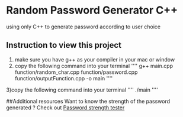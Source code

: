 # Random Password Generator C++
using only C++ to generate password according to user choice 


## Instruction to view this project 
1) make sure you have g++ as your compiler in your mac or window 
2) copy the following command into your terminal
''''
g++ main.cpp function/random_char.cpp function/password.cpp function/outputFunction.cpp  -o main
''''

3)copy the following command into your terminal
 ''''
 ./main
 ''''
 
 ##Additional resources
Want to know the strength of the password generated ? Check out [Password strength tester](https://www.passwordmonster.com) 


